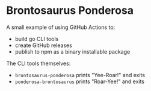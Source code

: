 # Brontosaurus Ponderosa

A small example of using GitHub Actions to:
- build go CLI tools
- create GitHub releases
- publish to npm as a binary installable package

The CLI tools themselves:
- `brontosaurus-ponderosa` prints "Yee-Roar!" and exits
- `ponderosa-brontosaurus` prints "Roar-Yee!" and exits
